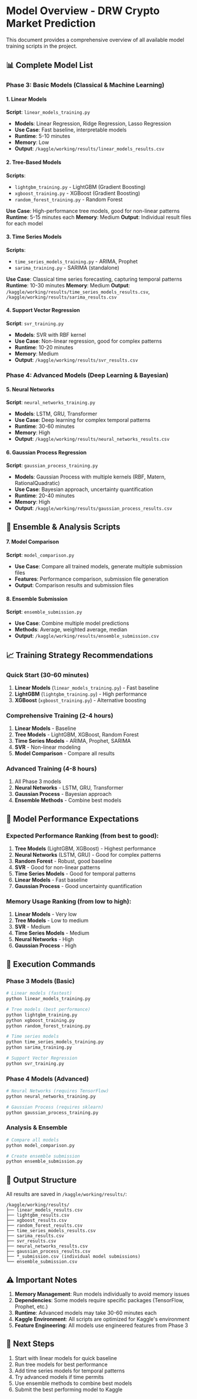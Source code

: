 # Model Overview - DRW Crypto Market Prediction

This document provides a comprehensive overview of all available model training scripts in the project.

## 📊 Complete Model List

### Phase 3: Basic Models (Classical & Machine Learning)

#### 1. Linear Models
**Script**: `linear_models_training.py`
- **Models**: Linear Regression, Ridge Regression, Lasso Regression
- **Use Case**: Fast baseline, interpretable models
- **Runtime**: 5-10 minutes
- **Memory**: Low
- **Output**: `/kaggle/working/results/linear_models_results.csv`

#### 2. Tree-Based Models
**Scripts**: 
- `lightgbm_training.py` - LightGBM (Gradient Boosting)
- `xgboost_training.py` - XGBoost (Gradient Boosting)
- `random_forest_training.py` - Random Forest

**Use Case**: High-performance tree models, good for non-linear patterns
**Runtime**: 5-15 minutes each
**Memory**: Medium
**Output**: Individual result files for each model

#### 3. Time Series Models
**Scripts**:
- `time_series_models_training.py` - ARIMA, Prophet
- `sarima_training.py` - SARIMA (standalone)

**Use Case**: Classical time series forecasting, capturing temporal patterns
**Runtime**: 10-30 minutes
**Memory**: Medium
**Output**: `/kaggle/working/results/time_series_models_results.csv`, `/kaggle/working/results/sarima_results.csv`

#### 4. Support Vector Regression
**Script**: `svr_training.py`
- **Models**: SVR with RBF kernel
- **Use Case**: Non-linear regression, good for complex patterns
- **Runtime**: 10-20 minutes
- **Memory**: Medium
- **Output**: `/kaggle/working/results/svr_results.csv`

### Phase 4: Advanced Models (Deep Learning & Bayesian)

#### 5. Neural Networks
**Script**: `neural_networks_training.py`
- **Models**: LSTM, GRU, Transformer
- **Use Case**: Deep learning for complex temporal patterns
- **Runtime**: 30-60 minutes
- **Memory**: High
- **Output**: `/kaggle/working/results/neural_networks_results.csv`

#### 6. Gaussian Process Regression
**Script**: `gaussian_process_training.py`
- **Models**: Gaussian Process with multiple kernels (RBF, Matern, RationalQuadratic)
- **Use Case**: Bayesian approach, uncertainty quantification
- **Runtime**: 20-40 minutes
- **Memory**: High
- **Output**: `/kaggle/working/results/gaussian_process_results.csv`

## 🔄 Ensemble & Analysis Scripts

#### 7. Model Comparison
**Script**: `model_comparison.py`
- **Use Case**: Compare all trained models, generate multiple submission files
- **Features**: Performance comparison, submission file generation
- **Output**: Comparison results and submission files

#### 8. Ensemble Submission
**Script**: `ensemble_submission.py`
- **Use Case**: Combine multiple model predictions
- **Methods**: Average, weighted average, median
- **Output**: `/kaggle/working/results/ensemble_submission.csv`

## 📈 Training Strategy Recommendations

### Quick Start (30-60 minutes)
1. **Linear Models** (`linear_models_training.py`) - Fast baseline
2. **LightGBM** (`lightgbm_training.py`) - High performance
3. **XGBoost** (`xgboost_training.py`) - Alternative boosting

### Comprehensive Training (2-4 hours)
1. **Linear Models** - Baseline
2. **Tree Models** - LightGBM, XGBoost, Random Forest
3. **Time Series Models** - ARIMA, Prophet, SARIMA
4. **SVR** - Non-linear modeling
5. **Model Comparison** - Compare all results

### Advanced Training (4-8 hours)
1. All Phase 3 models
2. **Neural Networks** - LSTM, GRU, Transformer
3. **Gaussian Process** - Bayesian approach
4. **Ensemble Methods** - Combine best models

## 🎯 Model Performance Expectations

### Expected Performance Ranking (from best to good):
1. **Tree Models** (LightGBM, XGBoost) - Highest performance
2. **Neural Networks** (LSTM, GRU) - Good for complex patterns
3. **Random Forest** - Robust, good baseline
4. **SVR** - Good for non-linear patterns
5. **Time Series Models** - Good for temporal patterns
6. **Linear Models** - Fast baseline
7. **Gaussian Process** - Good uncertainty quantification

### Memory Usage Ranking (from low to high):
1. **Linear Models** - Very low
2. **Tree Models** - Low to medium
3. **SVR** - Medium
4. **Time Series Models** - Medium
5. **Neural Networks** - High
6. **Gaussian Process** - High

## 🚀 Execution Commands

### Phase 3 Models (Basic)
```bash
# Linear models (fastest)
python linear_models_training.py

# Tree models (best performance)
python lightgbm_training.py
python xgboost_training.py
python random_forest_training.py

# Time series models
python time_series_models_training.py
python sarima_training.py

# Support Vector Regression
python svr_training.py
```

### Phase 4 Models (Advanced)
```bash
# Neural Networks (requires TensorFlow)
python neural_networks_training.py

# Gaussian Process (requires sklearn)
python gaussian_process_training.py
```

### Analysis & Ensemble
```bash
# Compare all models
python model_comparison.py

# Create ensemble submission
python ensemble_submission.py
```

## 📁 Output Structure

All results are saved in `/kaggle/working/results/`:

```
/kaggle/working/results/
├── linear_models_results.csv
├── lightgbm_results.csv
├── xgboost_results.csv
├── random_forest_results.csv
├── time_series_models_results.csv
├── sarima_results.csv
├── svr_results.csv
├── neural_networks_results.csv
├── gaussian_process_results.csv
├── *_submission.csv (individual model submissions)
└── ensemble_submission.csv
```

## ⚠️ Important Notes

1. **Memory Management**: Run models individually to avoid memory issues
2. **Dependencies**: Some models require specific packages (TensorFlow, Prophet, etc.)
3. **Runtime**: Advanced models may take 30-60 minutes each
4. **Kaggle Environment**: All scripts are optimized for Kaggle's environment
5. **Feature Engineering**: All models use engineered features from Phase 3

## 🎯 Next Steps

1. Start with linear models for quick baseline
2. Run tree models for best performance
3. Add time series models for temporal patterns
4. Try advanced models if time permits
5. Use ensemble methods to combine best models
6. Submit the best performing model to Kaggle 
